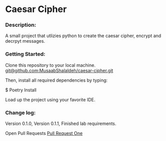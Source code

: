 # Caesar Cipher

### Description:
A small project that utlizies python to create the caesar cipher, encrypt and decrpyt messages.

### Getting Started:
Clone this repository to your local machine. [git@github.com:MusaabShalaldeh/caesar-cipher.git]()

Then, install all required dependencies by typing:

$ Poetry Install

Load up the project using your favorite IDE.

### Change log:
Version 0.1.0,
Version 0.1.1, Finished lab requirements.


Open Pull Requests
[Pull Request One](https://github.com/MusaabShalaldeh/caesar-cipher/pull/1)